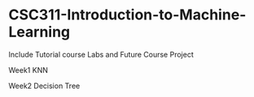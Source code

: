 # CSC311-Introduction-to-Machine-Learning
Include Tutorial course Labs and Future Course Project

Week1 KNN

Week2 Decision Tree
